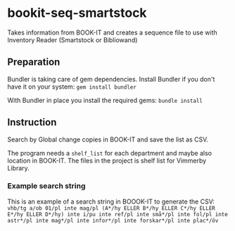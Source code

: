 # bookit-seq-smartstock
Takes information from BOOK-IT and creates a sequence file to use with Inventory Reader (Smartstock or Bibliowand)

## Preparation

Bundler is taking care of gem dependencies. Install Bundler if you don't have it on your system:
`gem install bundler`

With Bundler in place you install the required gems: `bundle install`

## Instruction
Search by Global change copies in BOOK-IT and save the list as CSV.

The program needs a `shelf_list` for each department and maybe also location in BOOK-IT. The files in the project is  shelf list for Vimmerby Library.

### Example search string
This is an example of a search string in BOOOK-IT to generate the CSV: 
`vhb/tg a/ob 01/pl inte mag/pl (A*/hy ELLER B*/hy ELLER C*/hy ELLER E*/hy ELLER D*/hy) inte i/pu inte ref/pl inte små*/pl inte fol/pl inte astr*/pl inte mag*/pl inte infor*/pl inte forskar*/pl inte plac*/öv`
